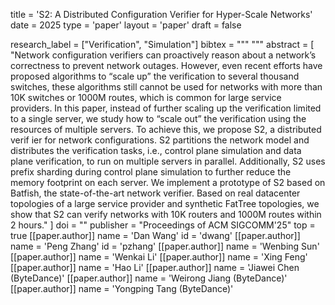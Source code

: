 title = 'S2: A Distributed Configuration Verifier for Hyper-Scale Networks'
date = 2025
type = 'paper'
layout = 'paper'
draft = false

research_label = ["Verification", "Simulation"]
bibtex = """
"""
abstract = [
    "Network configuration verifiers can proactively reason about a network’s correctness to prevent network outages. However, even recent efforts have proposed algorithms to “scale up” the verification to several thousand switches, these algorithms still cannot be used for networks with more than 10K switches or 1000M routes, which is common for large service providers. In this paper, instead of further scaling up the verification limited to a single server, we study how to “scale out” the verification using the resources of multiple servers. To achieve this, we propose S2, a distributed verif ier for network configurations. S2 partitions the network model and distributes the verification tasks, i.e., control plane simulation and data plane verification, to run on multiple servers in parallel. Additionally, S2 uses prefix sharding during control plane simulation to further reduce the memory footprint on each server. We implement a prototype of S2 based on Batfish, the state-of-the-art network verifier. Based on real datacenter topologies of a large service provider and synthetic FatTree topologies, we show that S2 can verify networks with 10K routers and 1000M routes within 2 hours."
]
doi = ""
publisher = "Proceedings of ACM SIGCOMM'25"
top = true
[[paper.author]]
    name = 'Dan Wang'
    id = 'dwang'
[[paper.author]]
    name = 'Peng Zhang'
    id = 'pzhang'
[[paper.author]]
    name = 'Wenbing Sun'
[[paper.author]]
    name = 'Wenkai Li'
[[paper.author]]
    name = 'Xing Feng'
[[paper.author]]
    name = 'Hao Li'
[[paper.author]]
    name = 'Jiawei Chen (ByteDance)'
[[paper.author]]
    name = 'Weirong Jiang (ByteDance)'
[[paper.author]]
    name = 'Yongping Tang (ByteDance)'